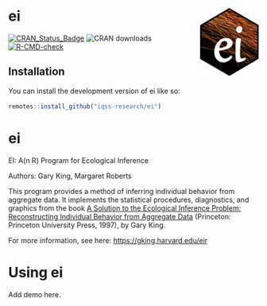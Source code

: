 
<!-- README.md is generated from README.Rmd. Please edit that file -->

# ei <a href='https://iqss-research.github.io/ei/'><img src='man/figures/logo.png' align="right" height="138" /></a>

<!-- badges: start -->

[![CRAN_Status_Badge](https://www.r-pkg.org/badges/version-last-release/ei)](https://cran.r-project.org/package=ei)
![CRAN downloads](http://cranlogs.r-pkg.org/badges/grand-total/ei)
[![R-CMD-check](https://github.com/iqss-research/ei/workflows/R-CMD-check/badge.svg)](https://github.com/iqss-research/ei/actions)
<!-- badges: end -->

## Installation

You can install the development version of ei like so:

``` r
remotes::install_github("iqss-research/ei")
```

# ei

EI: A(n R) Program for Ecological Inference

Authors: Gary King, Margaret Roberts

This program provides a method of inferring individual behavior from
aggregate data. It implements the statistical procedures, diagnostics,
and graphics from the book [A Solution to the Ecological Inference
Problem: Reconstructing Individual Behavior from Aggregate
Data](https://gking.harvard.edu/eicamera/kinroot.html) (Princeton:
Princeton University Press, 1997), by Gary King.

For more information, see here: <https://gking.harvard.edu/eir>

# Using ei

Add demo here.
